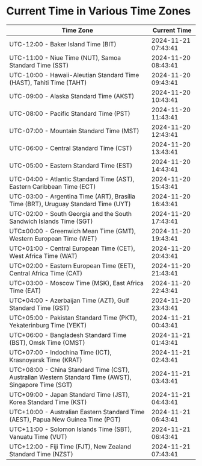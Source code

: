 # Current Time in Various Time Zones

| Time Zone | Current Time |
|-----------|--------------|
| UTC-12:00 - Baker Island Time (BIT) | 2024-11-21 07:43:41 |
| UTC-11:00 - Niue Time (NUT), Samoa Standard Time (SST) | 2024-11-20 08:43:41 |
| UTC-10:00 - Hawaii-Aleutian Standard Time (HAST), Tahiti Time (TAHT) | 2024-11-20 09:43:41 |
| UTC-09:00 - Alaska Standard Time (AKST) | 2024-11-20 10:43:41 |
| UTC-08:00 - Pacific Standard Time (PST) | 2024-11-20 11:43:41 |
| UTC-07:00 - Mountain Standard Time (MST) | 2024-11-20 12:43:41 |
| UTC-06:00 - Central Standard Time (CST) | 2024-11-20 13:43:41 |
| UTC-05:00 - Eastern Standard Time (EST) | 2024-11-20 14:43:41 |
| UTC-04:00 - Atlantic Standard Time (AST), Eastern Caribbean Time (ECT) | 2024-11-20 15:43:41 |
| UTC-03:00 - Argentina Time (ART), Brasília Time (BRT), Uruguay Standard Time (UYT) | 2024-11-20 16:43:41 |
| UTC-02:00 - South Georgia and the South Sandwich Islands Time (SGT) | 2024-11-20 17:43:41 |
| UTC±00:00 - Greenwich Mean Time (GMT), Western European Time (WET) | 2024-11-20 19:43:41 |
| UTC+01:00 - Central European Time (CET), West Africa Time (WAT) | 2024-11-20 20:43:41 |
| UTC+02:00 - Eastern European Time (EET), Central Africa Time (CAT) | 2024-11-20 21:43:41 |
| UTC+03:00 - Moscow Time (MSK), East Africa Time (EAT) | 2024-11-20 22:43:41 |
| UTC+04:00 - Azerbaijan Time (AZT), Gulf Standard Time (GST) | 2024-11-20 23:43:41 |
| UTC+05:00 - Pakistan Standard Time (PKT), Yekaterinburg Time (YEKT) | 2024-11-21 00:43:41 |
| UTC+06:00 - Bangladesh Standard Time (BST), Omsk Time (OMST) | 2024-11-21 01:43:41 |
| UTC+07:00 - Indochina Time (ICT), Krasnoyarsk Time (KRAT) | 2024-11-21 02:43:41 |
| UTC+08:00 - China Standard Time (CST), Australian Western Standard Time (AWST), Singapore Time (SGT) | 2024-11-21 03:43:41 |
| UTC+09:00 - Japan Standard Time (JST), Korea Standard Time (KST) | 2024-11-21 04:43:41 |
| UTC+10:00 - Australian Eastern Standard Time (AEST), Papua New Guinea Time (PGT) | 2024-11-21 06:43:41 |
| UTC+11:00 - Solomon Islands Time (SBT), Vanuatu Time (VUT) | 2024-11-21 06:43:41 |
| UTC+12:00 - Fiji Time (FJT), New Zealand Standard Time (NZST) | 2024-11-21 07:43:41 |
